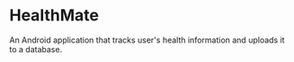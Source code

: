 HealthMate
==========
An Android application that tracks user's health information and uploads it to a database.
